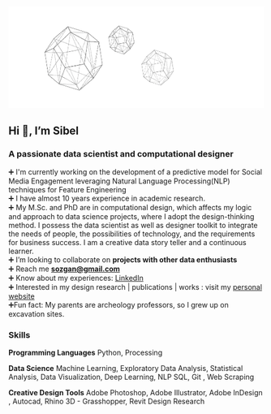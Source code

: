 <img src="https://github.com/sibelyozgan/sibelyozgan/blob/main/gifsib5.gif" width="screen" height="200">

## Hi 👋, I’m Sibel
### A passionate data scientist and computational designer</h3>

➕ I'm currently working on the development of a predictive model for Social Media Engagement leveraging Natural Language Processing(NLP) techniques for Feature Engineering<br/>
➕ I have almost 10 years experience in academic research.<br/>
➕ My M.Sc. and PhD are in computational design, which affects my logic and approach to data science projects, where I adopt the design-thinking method. I possess the data scientist as well as designer toolkit to integrate the needs of people, the possibilities of technology, and the requirements for business success. I am a creative data story teller and a continuous learner.<br/>
➕ I’m looking to collaborate on **projects with other data enthusiasts**<br/>
➕ Reach me **sozgan@gmail.com**<br/>
➕ Know about my experiences: [LinkedIn](https://www.linkedin.com/in/sibelyozgan/)<br/>
➕ Interested in my design research | publications | works : visit my [personal website](https://sibelozgan.com)<br/>
➕Fun fact: My parents are archeology professors, so I grew up on excavation sites.<br/>

### Skills

**Programming Languages**
Python, Processing

**Data Science**
Machine Learning,
Exploratory Data Analysis, Statistical
Analysis, Data Visualization,
Deep Learning, NLP
SQL, Git , Web Scraping

**Creative Design Tools**
Adobe Photoshop, Adobe Illustrator,
Adobe InDesign , Autocad, Rhino 3D -
Grasshopper, Revit
Design Research 
<!--
**sibelyozgan/sibelyozgan** is a ✨ _special_ ✨ repository because its `README.md` (this file) appears on your GitHub profile.

Here are some ideas to get you started:

- 🔭 I’m currently working on ...
- 🌱 I’m currently learning ...
- 👯 I’m looking to collaborate on ...
- 🤔 I’m looking for help with ...
- 💬 Ask me about ...
- 📫 How to reach me: ...
- 😄 Pronouns: ...
- ⚡ Fun fact: ...
**-------------------------------------------------------------------------------------------------------------------------------**
<img src="https://github.com/sibelyozgan/sibelyozgan/blob/main/tas5.jpeg" width="450" height="270">
<img align="left" img src="https://github.com/sibelyozgan/sibelyozgan/blob/main/tas5.jpeg" width="480" height="270"/>
**Fun fact: My parents are archeology professors, so I grew up on excavation sites. Here is a photo:**
<img align="left" img src="https://github.com/sibelyozgan/sibelyozgan/blob/main/tas3.jpeg" width="480" height="300"/>
-->

